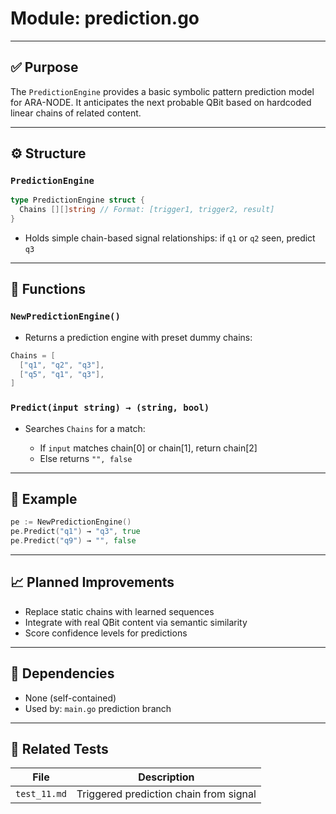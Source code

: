 # Module: prediction.go

---

## ✅ Purpose

The `PredictionEngine` provides a basic symbolic pattern prediction model for ARA-NODE. It anticipates the next probable QBit based on hardcoded linear chains of related content.

---

## ⚙️ Structure

### `PredictionEngine`

```go
type PredictionEngine struct {
  Chains [][]string // Format: [trigger1, trigger2, result]
}
```

* Holds simple chain-based signal relationships: if `q1` or `q2` seen, predict `q3`

---

## 🔧 Functions

### `NewPredictionEngine()`

* Returns a prediction engine with preset dummy chains:

```go
Chains = [
  ["q1", "q2", "q3"],
  ["q5", "q1", "q3"],
]
```

### `Predict(input string) → (string, bool)`

* Searches `Chains` for a match:

  * If `input` matches chain\[0] or chain\[1], return chain\[2]
  * Else returns `"", false`

---

## 🧠 Example

```go
pe := NewPredictionEngine()
pe.Predict("q1") → "q3", true
pe.Predict("q9") → "", false
```

---

## 📈 Planned Improvements

* Replace static chains with learned sequences
* Integrate with real QBit content via semantic similarity
* Score confidence levels for predictions

---

## 📂 Dependencies

* None (self-contained)
* Used by: `main.go` prediction branch

---

## 🧪 Related Tests

| File         | Description                            |
| ------------ | -------------------------------------- |
| `test_11.md` | Triggered prediction chain from signal |
